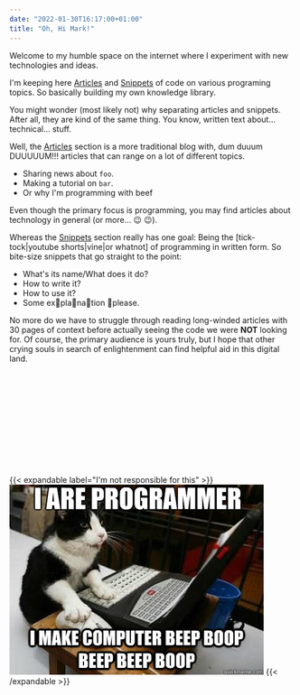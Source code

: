 ```yaml
---
date: "2022-01-30T16:17:00+01:00"
title: "Oh, Hi Mark!"
---
```


Welcome to my humble space on the internet where I experiment with new technologies and ideas.

I'm keeping here [Articles](/articles) and [Snippets](/snippets) of code on various programing topics. So basically building my own knowledge library.

You might wonder (most likely not) why separating articles and snippets. After all, they are kind of the same thing. You know, written text about... technical... stuff.

Well, the [Articles](/articles) section is a more traditional blog with, dum duuum DUUUUUM!!! articles that can range on a lot of different topics. 
* Sharing news about ``foo``.
* Making a tutorial on ``bar``.
* Or why I'm programming with beef

Even though the primary focus is programming, you may find articles about technology in general (or more... :wink: :wink:).

Whereas the [Snippets](snippets) section really has one goal: Being the [tick-tock|youtube shorts|vine|or whatnot] of programming in written form. So bite-size snippets that go straight to the point:

* What's its name/What does it do?
* How to write it?
* How to use it?
* Some ex👏pla👏na👏tion 👏please.

No more do we have to struggle through reading long-winded articles with 30 pages of context before actually seeing the code we were **NOT** looking for. Of course, the primary audience is yours truly, but I hope that other crying souls in search of enlightenment can find helpful aid in this digital land.

<br><br><br><br><br><br><br><br><br><br>

{{< expandable label="I'm not responsible for this" >}}
![](programmer_cat.jpg) 
{{< /expandable >}}